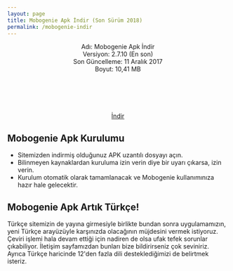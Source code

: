 ```yaml
---
layout: page
title: Mobogenie Apk İndir (Son Sürüm 2018)
permalink: /mobogenie-indir
---
```


<script async src="//pagead2.googlesyndication.com/pagead/js/adsbygoogle.js"></script>
<!-- KingBaglanti -->
<ins class="adsbygoogle"
     style="display:block"
     data-ad-client="ca-pub-7942429830883405"
     data-ad-slot="4590880399"
     data-ad-format="link"></ins>
<script>
(adsbygoogle = window.adsbygoogle || []).push({});
</script>
<center>
Adı: Mobogenie Apk İndir<br />
Versiyon: 2.7.10 (En son)<br />
Son Güncelleme: 11 Aralık 2017<br />
Boyut: 10,41 MB<br />
<center>
<script async="" src="//pagead2.googlesyndication.com/pagead/js/adsbygoogle.js"></script>
<!-- 200 90 -->
<ins class="adsbygoogle" data-ad-client="ca-pub-7942429830883405" data-ad-slot="4977168797" style="display: inline-block; height: 90px; width: 200px;"></ins>
<script>
(adsbygoogle = window.adsbygoogle || []).push({});
</script>
</center>
<a rel="nofollow" href="http://android.dl.mgccw.com/mu/android/release/10/3_2_17_1/mobogenie_1028.apk" target="_blank">İndir</a>
<script async src="//pagead2.googlesyndication.com/pagead/js/adsbygoogle.js"></script>
<!-- KingBaglanti -->
<ins class="adsbygoogle"
     style="display:block"
     data-ad-client="ca-pub-7942429830883405"
     data-ad-slot="4590880399"
     data-ad-format="link"></ins>
<script>
(adsbygoogle = window.adsbygoogle || []).push({});
</script>
</center>
<h2>Mobogenie Apk Kurulumu</h2>
<ul><li>Sitemizden indirmiş olduğunuz APK uzantılı dosyayı açın.</li>
<li>Bilinmeyen kaynaklardan kuruluma izin verin diye bir uyarı çıkarsa, izin verin.</li>
<li>Kurulum otomatik olarak tamamlanacak ve Mobogenie kullanımınıza hazır hale gelecektir.</li></ul>

<h2>Mobogenie Apk Artık Türkçe!</h2>
Türkçe sitemizin de yayına girmesiyle birlikte bundan sonra uygulamamızın, yeni Türkçe arayüzüyle karşınızda olacağının müjdesini vermek istiyoruz. Çeviri işlemi hala devam ettiği için nadiren de olsa ufak tefek sorunlar çıkabiliyor. İletişim sayfamızdan bunları bize bildirirseniz çok seviniriz. Ayrıca Türkçe haricinde 12'den fazla dili desteklediğimizi de belirtmek isteriz.
